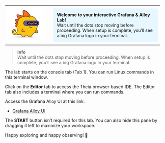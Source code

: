 <table>
  <tr>
    <td style="vertical-align: top;">
      <img src="./images/grot.png" alt="Grot the Grafana Dino" style="max-width: 120px; margin-right: 16px;" />
    </td>
    <td>
      <div style="background-color: #e6f7ff; padding: 12px; border-radius: 4px;">
        <strong>Welcome to your interactive Grafana & Alloy Lab!</strong><br />
        Wait until the dots stop moving before proceeding. When setup is complete, you’ll see a big Grafana logo in your terminal.
      </div>
    </td>
  </tr>
</table>

> **Info**  
> Wait until the dots stop moving before proceeding. When setup is complete, you’ll see a big Grafana logo in your terminal. 

The lab starts on the console tab (Tab 1). You can run Linux commands in this terminal window.

Click on the **Editor** tab to access the Theia browser-based IDE. The Editor tab also includes a terminal where you can run commands.

Access the Grafana Alloy UI at this link:
- [Grafana Alloy UI]({{TRAFFIC_HOST1_12345}})

The **START** button isn’t required for this lab. You can also hide this pane by dragging it left to maximize your workspace.

Happy exploring and happy observing! 🎉
